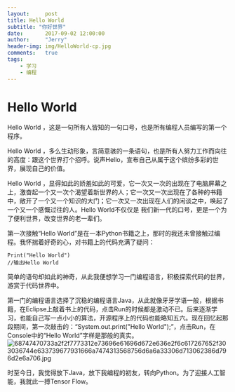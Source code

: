 ```yaml
---
layout:     post
title: Hello World
subtitle: "你好世界"
date:       2017-09-02 12:00:00
author:     "Jerry"
header-img: img/HelloWorld-cp.jpg
comments:   true
tags:
    - 学习
    - 编程
---
```

# Hello World
  Hello World ，这是一句所有人皆知的一句口号，也是所有编程人员编写的第一个程序。
  
  Hello World ，多么生动形象，言简意骇的一条语句，也是所有人努力工作而向往的高度：跟这个世界打个招呼。说声Hello，宣布自己从属于这个缤纷多彩的世界，展现自己的价值。
  
  Hello World ，显得如此的娇羞如此的可爱，它一次又一次的出现在了电脑屏幕之上，激奋起一个又一次个渴望着新世界的人；它一次又一次出现在了各种的书籍中，敞开了一个又一个知识的大门；它一次又一次出现在人们的闲谈之中，唤起了一个又一个感慨过往的人。Hello World不仅仅是
我们新一代的口号，更是一个为了便利世界，改变世界的老一辈们。

第一次接触“Hello World”是在一本Python书籍之上，那时的我还未曾接触过编程。我怀揣着好奇的心，对书籍上的代码充满了疑问：

```
Print("Hello World")
//输出Hello World
```

简单的语句却如此的神奇，从此我便想学习一门编程语言，积极探索代码的世界，游赏于代码世界中。

第一门的编程语言选择了沉稳的编程语言Java，从此就像牙牙学语一般，根据书籍，在Eclipse上敲着书上的代码，点击Run的时候都是激动不已。后来逐渐学习，也能自己写一点小小的算法，开源程序上的代码也能略知五六。现在回忆起那段期间，第一次敲击的：“System.out.print("Hello World");”，点击Run，在Console中的“Hello World”字样是那般的真实。
![68747470733a2f2f7773312e73696e61696d672e636e2f6c617267652f303036744e633739677931666a7474313568756d6a6a33306d713062386d796d2e6a706.jpg](https://i.loli.net/2019/11/10/vYa1V3EWDbPyRs2.jpg)

时至今日，我觉得放下Java，放下我编程的初友，转向Python。为了迎接人工智能，我就此一搏Tensor Flow。


